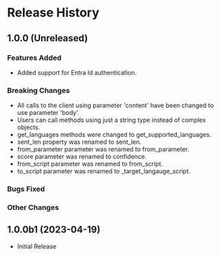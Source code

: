 # Release History

## 1.0.0 (Unreleased)

### Features Added
  - Added support for Entra Id authentication.

### Breaking Changes

  - All calls to the client using parameter 'content' have been changed to use parameter 'body'.
  - Users can call methods using just a string type instead of complex objects.
  - get_languages methods were changed to get_supported_languages.
  - sent_len property was renamed to sent_len.
  - from_parameter parameter was renamed to from_parameter.
  - score parameter was renamed to confidence.
  - from_script parameter was renamed to from_script.
  - to_script parameter was renamed to _target_langauge_script.

### Bugs Fixed

### Other Changes

## 1.0.0b1 (2023-04-19)

  - Initial Release

